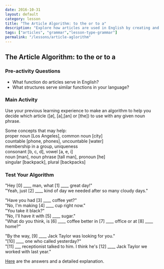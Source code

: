 ```yaml
---
date: 2016-10-31
layout: default
category: lesson
title: "The Article Algorithm: to the or to a"
description: "Explore how articles are used in English by creating and testing your own article algorithm."
tags: ["articles", "grammar","lesson-type-grammar"]
permalink: "/lessons/article-aglorithm"
---
```


## The Article Algorithm: to the or to a

### Pre-activity Questions   

- What function do articles serve in English? 
- What structures serve similar functions in your language?

### Main Activity 

Use your previous learning experience to make an algorithm to help you decide which article ([ø], [a],[an] or [the]) to use with any given noun phrase. 

Some concepts that may help:   
proper noun [Los Angeles], common noun [city]  
countable [phone, phones], uncountable [water]  
membership in a group, uniqueness   
consonant [b, c, d], vowel [a, e, i]  
noun [man], noun phrase [tall man], pronoun [he]  
singular [backpack], plural [backpacks]  


### Test Your Algorithm 
<p>"Hey [0] ____ man, what [1] ____ great day!"<br>
"Yeah, just [2] ____ kind of day we needed after so many cloudy days."</P>

<p>"Have you had [3] ____ coffee yet?"<br>
"No, I'm making [4] ____ cup right now."<br> 
"You take it black?" <br>
"No, I'll have it with [5] ____ sugar."<br>
"What do you think, is [6] ____ coffee better in [7] ____ office or at [8] ____ home?"</p> 

<p>"By the way, [9] ____ Jack Taylor was looking for you."<br>
"[10] ____ one who called yesterday?"<br>
"[11] ___ receptionist talked to him. I think he's [12] ____ Jack Taylor we worked with last year."</p>

<a href="http://derek.com.ua/lessons/article-aglorithm-2" target="_blank">Here</a> are the answers and a detailed explanation.